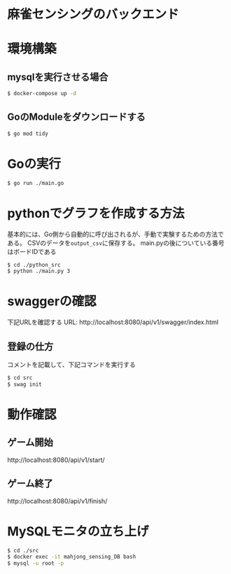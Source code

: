 麻雀センシングのバックエンド
===

# 環境構築
## mysqlを実行させる場合
```bash
$ docker-compose up -d
```

## GoのModuleをダウンロードする
```bash
$ go mod tidy
```

# Goの実行
```bash
$ go run ./main.go
```

# pythonでグラフを作成する方法

基本的には、Go側から自動的に呼び出されるが、手動で実験するための方法である。
CSVのデータを`output_csv`に保存する。
main.pyの後についている番号はボードIDである

```bash
$ cd ./python_src
$ python ./main.py 3
```

# swaggerの確認
下記URLを確認する
URL: http://localhost:8080/api/v1/swagger/index.html

## 登録の仕方
コメントを記載して、下記コマンドを実行する
```bash
$ cd src
$ swag init
```
# 動作確認
## ゲーム開始
http://localhost:8080/api/v1/start/

## ゲーム終了
http://localhost:8080/api/v1/finish/

# MySQLモニタの立ち上げ
```bash
$ cd ./src
$ docker exec -it mahjong_sensing_DB bash
$ mysql -u root -p
```